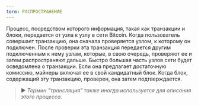 ```yaml
---
term: РАСПРОСТРАНЕНИЕ
---
```


Процесс, посредством которого информация, такая как транзакции и блоки, передается от узла к узлу в сети Bitcoin. Когда пользователь совершает транзакцию, она сначала проверяется узлом, к которому он подключен. После проверки эта транзакция передается другим подключенным к нему узлам, которые, в свою очередь, проверяют ее и затем распространяют дальше. Быстро большая часть узлов сети будет осведомлена о транзакции. Если она предлагает достаточную комиссию, майнеры включат ее в свой кандидатный блок. Когда блок, содержащий эту транзакцию, проверен, она затем подтверждается.

> ► *Термин "трансляция" также иногда используется для описания этого процесса.*